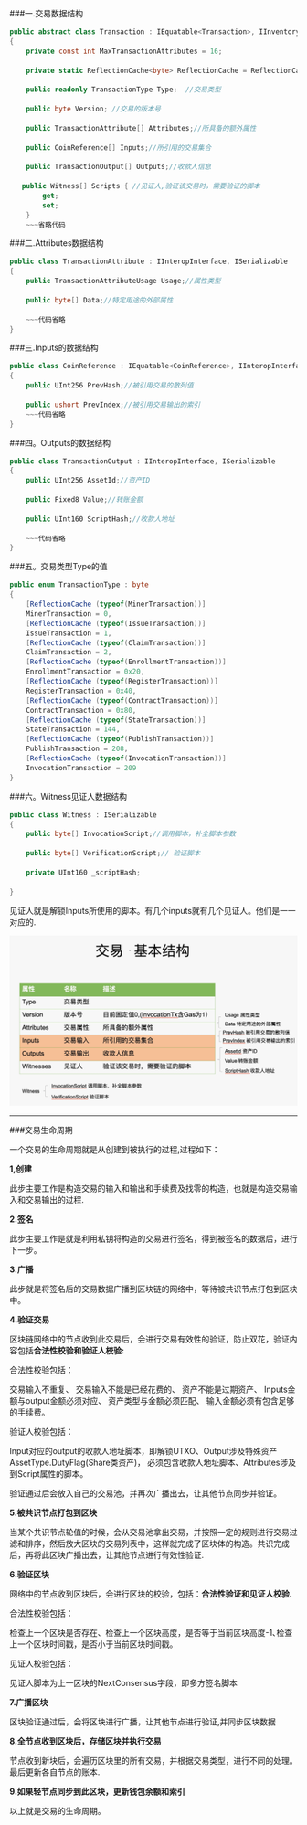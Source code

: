 ###一.交易数据结构

```C#
public abstract class Transaction : IEquatable<Transaction>, IInventory, IVerifiable, ISerializable, IScriptContainer, IInteropInterface
{
	private const int MaxTransactionAttributes = 16;

	private static ReflectionCache<byte> ReflectionCache = ReflectionCache<byte>.CreateFromEnum<TransactionType> ();

	public readonly TransactionType Type;  //交易类型

	public byte Version; //交易的版本号

	public TransactionAttribute[] Attributes;//所具备的额外属性

	public CoinReference[] Inputs;//所引用的交易集合

	public TransactionOutput[] Outputs;//收款人信息

   public Witness[] Scripts { //见证人,验证该交易时，需要验证的脚本
		get;
		set;
	}
	~~~省略代码
```

###二.Attributes数据结构
```C#
public class TransactionAttribute : IInteropInterface, ISerializable
{
	public TransactionAttributeUsage Usage;//属性类型

	public byte[] Data;//特定用途的外部属性

	~~~代码省略
}

```

###三.Inputs的数据结构 
```C#
public class CoinReference : IEquatable<CoinReference>, IInteropInterface, ISerializable
{
	public UInt256 PrevHash;//被引用交易的散列值

	public ushort PrevIndex;//被引用交易输出的索引
    ~~~代码省略
}
```
###四。Outputs的数据结构
```C#
public class TransactionOutput : IInteropInterface, ISerializable
{
	public UInt256 AssetId;//资产ID

	public Fixed8 Value;//转账金额
	
	public UInt160 ScriptHash;//收款人地址
	
    ~~~代码省略
}
```
###五。交易类型Type的值
```C#
public enum TransactionType : byte
{
	[ReflectionCache (typeof(MinerTransaction))]
	MinerTransaction = 0,
	[ReflectionCache (typeof(IssueTransaction))]
	IssueTransaction = 1,
	[ReflectionCache (typeof(ClaimTransaction))]
	ClaimTransaction = 2,
	[ReflectionCache (typeof(EnrollmentTransaction))]
	EnrollmentTransaction = 0x20,
	[ReflectionCache (typeof(RegisterTransaction))]
	RegisterTransaction = 0x40,
	[ReflectionCache (typeof(ContractTransaction))]
	ContractTransaction = 0x80,
	[ReflectionCache (typeof(StateTransaction))]
	StateTransaction = 144,
	[ReflectionCache (typeof(PublishTransaction))]
	PublishTransaction = 208,
	[ReflectionCache (typeof(InvocationTransaction))]
	InvocationTransaction = 209
}

```
###六。Witness见证人数据结构
```C#
public class Witness : ISerializable
{
	public byte[] InvocationScript;//调用脚本，补全脚本参数 

	public byte[] VerificationScript;// 验证脚本

	private UInt160 _scriptHash;

}
```
见证人就是解锁Inputs所使用的脚本。有几个inputs就有几个见证人。他们是一一对应的.


![res](./tx_desc.jpg)


---
###交易生命周期 

一个交易的生命周期就是从创建到被执行的过程,过程如下：

**1,创建**

  此步主要工作是构造交易的输入和输出和手续费及找零的构造，也就是构造交易输入和交易输出的过程.

**2.签名**

此步主要工作是就是利用私钥将构造的交易进行签名，得到被签名的数据后，进行下一步。

**3.广播**

此步就是将签名后的交易数据广播到区块链的网络中，等待被共识节点打包到区块中。

**4.验证交易**

区块链网络中的节点收到此交易后，会进行交易有效性的验证，防止双花，验证内容包括**合法性校验和验证人校验:**

合法性校验包括：

交易输入不重复、
交易输入不能是已经花费的、
资产不能是过期资产、
Inputs金额与output金额必须对应、
资产类型与金额必须匹配、
输入金额必须有包含足够的手续费。

验证人校验包括：

Input对应的output的收款人地址脚本，即解锁UTXO、Output涉及特殊资产AssetType.DutyFlag(Share类资产)， 必须包含收款人地址脚本、Attributes涉及到Script属性的脚本。

验证通过后会放入自己的交易池，并再次广播出去，让其他节点同步并验证。

**5.被共识节点打包到区块**

当某个共识节点轮值的时候，会从交易池拿出交易，并按照一定的规则进行交易过滤和排序，然后放大区块的交易列表中，这样就完成了区块体的构造。共识完成后，再将此区块广播出去，让其他节点进行有效性验证.

**6.验证区块**

网络中的节点收到区块后，会进行区块的校验，包括：**合法性验证和见证人校验.**

合法性校验包括：

检查上一个区块是否存在、检查上一个区块高度，是否等于当前区块高度-1､检查上一个区块时间戳，是否小于当前区块时间戳。

见证人校验包括：

见证人脚本为上一区块的NextConsensus字段，即多方签名脚本

**7.广播区块**

区块验证通过后，会将区块进行广播，让其他节点进行验证,并同步区块数据


**8.全节点收到区块后，存储区块并执行交易**

节点收到新块后，会遍历区块里的所有交易，并根据交易类型，进行不同的处理。最后更新各自节点的账本.


**9.如果轻节点同步到此区块，更新钱包余额和索引**

以上就是交易的生命周期。


